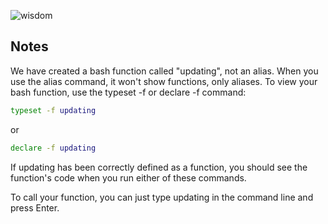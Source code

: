 ![wisdom](https://i.imgflip.com/5cwihv.png)

## Notes
We have created a bash function called "updating", not an alias. When you use the alias command, it won't show functions, 
only aliases. To view your bash function, use the typeset -f or declare -f command:

```bash
typeset -f updating
```
or
```bash
declare -f updating
```

If updating has been correctly defined as a function, you should see the function's code when you run either of these commands.

To call your function, you can just type updating in the command line and press Enter.
